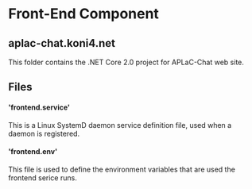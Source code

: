 # Front-End Component

## aplac-chat.koni4.net
This folder contains the .NET Core 2.0 project for APLaC-Chat web site.

## Files
#### 'frontend.service'
This is a Linux SystemD daemon service definition file, used when a daemon is registered.

#### 'frontend.env'
This file is used to define the environment variables that are used the frontend serice runs.
